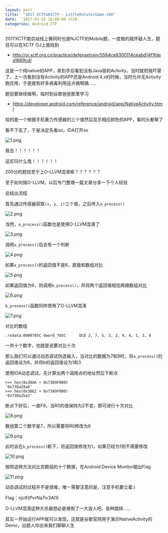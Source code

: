 ```yaml
---
layout: post
title:  "2017 XCTF&NJCTF - LittleRotatorGame-200"
date:   2017-03-16 18:00:00 +520
categories: Android_CTF
---
```


2017XCTF南京站线上赛同时也是NJCTF的Mobile题，一度做的我怀疑人生，题目可以在XCTF OJ上面找到
- http://oj.xctf.org.cn/practice/defensetrain/5584ce8300114ceabd14f1fdea1669cd/

这是一个纯native的APP，拿到手后看到没有Java层的Activity，当时就把我吓蒙了，上一次看到没有Activity的APP还是Android 4.x的时候，当时允许无Activity跑应用，于是就有好多病毒利用这点搞啊搞......

题目要继续做啊，临时到谷歌爸爸那里学习
- https://developer.android.com/reference/android/app/NativeActivity.html

给的是一个根据手机重力传感器的三个值然后显示相应颜色的APP，看的头都晕了

看不下去了，于是决定先看so，IDA打开so

![1.png](/assets/resources/D3518F55CC05C88D98FFE0D6F32E83F1.png)

我去！！！！！！

这尼玛什么鬼！！！！！！

200分的题目至于上O-LLVM混淆嘛？？？？？？

至于如何搞O-LLVM，以后专门整理一篇文章分享一下个人经验

总结出流程

首先通过传感器获取`(x, y, z)`三个值，之后传入`a_process()`

![2.png](/assets/resources/D21970D567385699FA24586A31F922C8.png)

当然，`a_process()`函数也是使用O-LLVM混淆了

![3.png](/assets/resources/EB37C882150FD785FDE938FC4F5B9187.png)

调用`a_process()`后会有一个判断

![4.png](/assets/resources/857462AEB0A00E22CAB7930A751EE54D.png)

如果`a_process()`的返回值不是6，直接和数组对比

![5.png](/assets/resources/E2D3A10E323E1164FD956A95B384F2DE.png)

如果返回值为6，则调用`b_process()`，并将两个返回值相加再跟数组对比

![6.png](/assets/resources/556127679658742606A73C4954F771A9.png)

`b_process()`函数同样使用了O-LLVM混淆

![7.png](/assets/resources/5F5B5BCA1E704E49470E9E84CCDDCEC9.png)

对比的数组
```
.rodata:0000785C dword_785C      DCD 2, 7, 5, 3, 2, 9, 4, 1, 3, 6
```

一共十个数字，也就是说要对比十次

那么我们可以通过动态调试伪造输入，当对比的数据为7和9时，将`a_process()`的返回值设为6，并将b的返回值设为1和3

使用IDA动态调试，先计算出两个调用点的地址然后下断点
```
>>> hex(0x38A6 + 0x7389F000)
'0x738a28a6'
>>> hex(0x3BE2 + 0x7389F000)
'0x738a2be2'
```

断点下好后，一直F9，当R0的值保持为2不变，即可进行十次对比

![8.png](/assets/resources/BA03E37D2F27E8CE4CC9FCD0E3AB4E97.png)

数组第二个数字是7，所以需要将R0修改为6

![9.png](/assets/resources/0AA9881DEBF05FA6AC40164A3480C6CF.png)

此时会在`b_process()`断下，将返回值修改为1，如果已经为1则不需要修改

![10.png](/assets/resources/250FE842FAF1C9CB3424927C88BDF68E.png)

按照这种方法对比完数组的十个数据，在Android Device Monitor输出Flag

![11.png](/assets/resources/7C1814CB95F60485B393C0E797DF5498.png)

动态调试的过程并不是很难，唯一需要注意的是，注意手机要立着:)

Flag：njctf{PvrNa7iv3Al1}

O-LLVM混淆这种大杀器想必是难倒了一大波人吧，各种跳转......

其实一开始运行APP就可以发现，这就是谷歌官网用于演示NativeActivity的Demo，出题人你出来我们聊聊人生